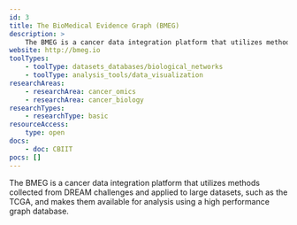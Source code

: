 ```yaml
---
id: 3
title: The BioMedical Evidence Graph (BMEG)
description: >
    The BMEG is a cancer data integration platform that utilizes methods collected from DREAM challenges and applied to large datasets, such as the TCGA, and makes them available for analysis using a high performance graph database.
website: http://bmeg.io
toolTypes:
    - toolType: datasets_databases/biological_networks
    - toolType: analysis_tools/data_visualization
researchAreas:
    - researchArea: cancer_omics
    - researchArea: cancer_biology
researchTypes:
    - researchType: basic
resourceAccess:
    type: open
docs:
    - doc: CBIIT
pocs: []        
---
```

The BMEG is a cancer data integration platform that utilizes methods collected from DREAM challenges and applied to large datasets, such as the TCGA, and makes them available for analysis using a high performance graph database.
